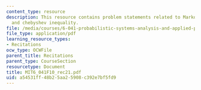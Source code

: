 ```yaml
---
content_type: resource
description: This resource contains problem statements related to Markov inequality
  and chebyshev inequality.
file: /media/courses/6-041-probabilistic-systems-analysis-and-applied-probability-fall-2010/a54531ff48b25aa25908c392e7bf5fd9_MIT6_041F10_rec21.pdf
file_type: application/pdf
learning_resource_types:
- Recitations
ocw_type: OCWFile
parent_title: Recitations
parent_type: CourseSection
resourcetype: Document
title: MIT6_041F10_rec21.pdf
uid: a54531ff-48b2-5aa2-5908-c392e7bf5fd9
---
```

